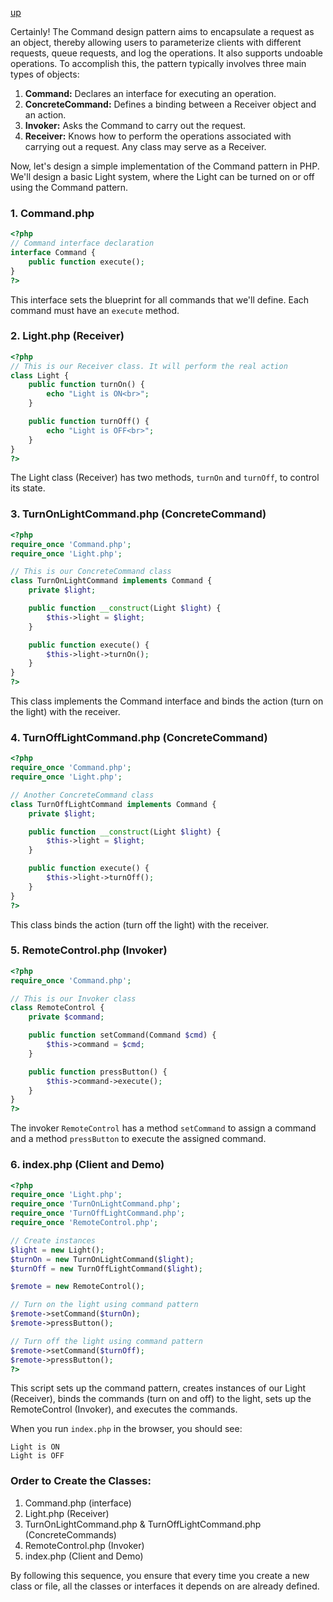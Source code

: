 [up](../README.md)

Certainly! The Command design pattern aims to encapsulate a request as an object, thereby allowing users to parameterize clients with different requests, queue requests, and log the operations. It also supports undoable operations. To accomplish this, the pattern typically involves three main types of objects:

1. **Command:** Declares an interface for executing an operation.
2. **ConcreteCommand:** Defines a binding between a Receiver object and an action.
3. **Invoker:** Asks the Command to carry out the request.
4. **Receiver:** Knows how to perform the operations associated with carrying out a request. Any class may serve as a Receiver.

Now, let's design a simple implementation of the Command pattern in PHP. We'll design a basic Light system, where the Light can be turned on or off using the Command pattern.

### 1. Command.php
```php
<?php
// Command interface declaration
interface Command {
    public function execute();
}
?>
```

This interface sets the blueprint for all commands that we'll define. Each command must have an `execute` method.

### 2. Light.php (Receiver)
```php
<?php
// This is our Receiver class. It will perform the real action
class Light {
    public function turnOn() {
        echo "Light is ON<br>";
    }

    public function turnOff() {
        echo "Light is OFF<br>";
    }
}
?>
```

The Light class (Receiver) has two methods, `turnOn` and `turnOff`, to control its state.

### 3. TurnOnLightCommand.php (ConcreteCommand)
```php
<?php
require_once 'Command.php';
require_once 'Light.php';

// This is our ConcreteCommand class
class TurnOnLightCommand implements Command {
    private $light;

    public function __construct(Light $light) {
        $this->light = $light;
    }

    public function execute() {
        $this->light->turnOn();
    }
}
?>
```

This class implements the Command interface and binds the action (turn on the light) with the receiver.

### 4. TurnOffLightCommand.php (ConcreteCommand)
```php
<?php
require_once 'Command.php';
require_once 'Light.php';

// Another ConcreteCommand class
class TurnOffLightCommand implements Command {
    private $light;

    public function __construct(Light $light) {
        $this->light = $light;
    }

    public function execute() {
        $this->light->turnOff();
    }
}
?>
```

This class binds the action (turn off the light) with the receiver.

### 5. RemoteControl.php (Invoker)
```php
<?php
require_once 'Command.php';

// This is our Invoker class
class RemoteControl {
    private $command;

    public function setCommand(Command $cmd) {
        $this->command = $cmd;
    }

    public function pressButton() {
        $this->command->execute();
    }
}
?>
```

The invoker `RemoteControl` has a method `setCommand` to assign a command and a method `pressButton` to execute the assigned command.

### 6. index.php (Client and Demo)
```php
<?php
require_once 'Light.php';
require_once 'TurnOnLightCommand.php';
require_once 'TurnOffLightCommand.php';
require_once 'RemoteControl.php';

// Create instances
$light = new Light();
$turnOn = new TurnOnLightCommand($light);
$turnOff = new TurnOffLightCommand($light);

$remote = new RemoteControl();

// Turn on the light using command pattern
$remote->setCommand($turnOn);
$remote->pressButton();

// Turn off the light using command pattern
$remote->setCommand($turnOff);
$remote->pressButton();
?>
```

This script sets up the command pattern, creates instances of our Light (Receiver), binds the commands (turn on and off) to the light, sets up the RemoteControl (Invoker), and executes the commands.

When you run `index.php` in the browser, you should see:

```
Light is ON
Light is OFF
```

### Order to Create the Classes:
1. Command.php (interface)
2. Light.php (Receiver)
3. TurnOnLightCommand.php & TurnOffLightCommand.php (ConcreteCommands)
4. RemoteControl.php (Invoker)
5. index.php (Client and Demo)

By following this sequence, you ensure that every time you create a new class or file, all the classes or interfaces it depends on are already defined.
